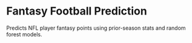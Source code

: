 # Fantasy Football Prediction

Predicts NFL player fantasy points using prior-season stats and random forest models.
